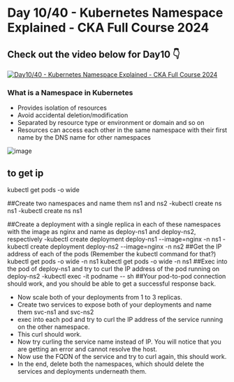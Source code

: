 # Day 10/40 - Kubernetes Namespace Explained - CKA Full Course 2024


## Check out the video below for Day10 👇

[![Day10/40 - Kubernetes Namespace Explained - CKA Full Course 2024](https://img.youtube.com/vi/yVLXIydlU_0/sddefault.jpg)](https://youtu.be/yVLXIydlU_0)

### What is a Namespace in Kubernetes

- Provides isolation of resources
- Avoid accidental deletion/modification
- Separated by resource type or environment or domain and so on
- Resources can access each other in the same namespace with their first name by the DNS name for other namespaces


![image](https://github.com/piyushsachdeva/CKA-2024/assets/40286378/d9ae95d5-7224-4d5b-b260-ed09fc53c6fd)

## to get ip
kubectl get pods -o wide 

 ##Create two namespaces and name them ns1 and ns2
 -kubectl create ns ns1
 -kubectl create ns ns1
 
 ##Create a deployment with a single replica in each of these namespaces with the image as nginx and name as deploy-ns1 and deploy-ns2, respectively
 -kubectl create deployment deploy-ns1 --image=nginx -n ns1
 -kubectl create deployment deploy-ns2 --image=nginx -n ns2
 ##Get the IP address of each of the pods (Remember the kubectl command for that?)
  kubectl get pods -o wide -n ns1
  kubectl get pods -o wide -n ns1
##Exec into the pod of deploy-ns1 and try to curl the IP address of the pod running on deploy-ns2
-kubectl exec -it podname -- sh
##Your pod-to-pod connection should work, and you should be able to get a successful response back.
- Now scale both of your deployments from 1 to 3 replicas.
- Create two services to expose both of your deployments and name them svc-ns1 and svc-ns2
- exec into each pod and try to curl the IP address of the service running on the other namespace.
- This curl should work.
- Now try curling the service name instead of IP. You will notice that you are getting an error and cannot resolve the host.
- Now use the FQDN of the service and try to curl again, this should work.
- In the end, delete both the namespaces, which should delete the services and deployments underneath them.




